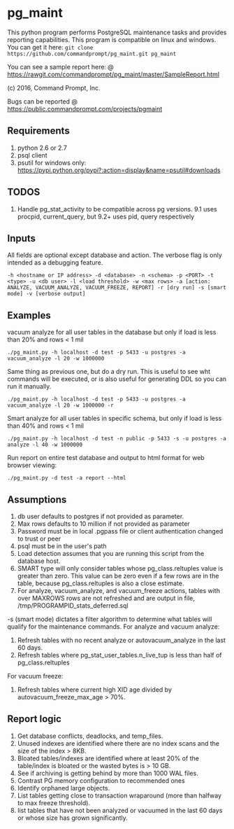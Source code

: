 # pg_maint
This python program performs PostgreSQL maintenance tasks and provides reporting capabilities.  This program is compatible on linux and windows.  You can get it here:
`git clone https://github.com/commandprompt/pg_maint.git pg_maint`

You can see a sample report here:
@ https://rawgit.com/commandprompt/pg_maint/master/SampleReport.html

(c) 2016, Command Prompt, Inc.

Bugs can be reported @ https://public.commandprompt.com/projects/pgmaint

## Requirements
1. python 2.6 or 2.7
2. psql client 
3. psutil for windows only: https://pypi.python.org/pypi?:action=display&name=psutil#downloads

## TODOS
1. Handle pg_stat_activity to be compatible across pg versions. 
9.1 uses procpid, current_query, but 9.2+ uses pid, query respectively

## Inputs
All fields are optional except database and action. The verbose flag is only intended as a debugging feature.

`-h <hostname or IP address> -d <database> -n <schema> -p <PORT> -t <type> -u <db user> -l <load threshold> -w <max rows> -a [action: ANALYZE, VACUUM_ANALYZE, VACUUM_FREEZE, REPORT] -r [dry run] -s [smart mode] -v [verbose output]`

## Examples
vacuum analyze for all user tables in the database but only if load is less than 20% and rows < 1 mil

`./pg_maint.py -h localhost -d test -p 5433 -u postgres -a vacuum_analyze -l 20 -w 1000000`

Same thing as previous one, but do a dry run.  This is useful to see wht commands will be executed, or is also useful for generating DDL so you can run it manually.

`./pg_maint.py -h localhost -d test -p 5433 -u postgres -a vacuum_analyze -l 20 -w 1000000 -r`

 
Smart analyze for all user tables in specific schema, but only if load is less than 40% and rows < 1 mil

`./pg_maint.py -h localhost -d test -n public -p 5433 -s -u postgres -a analyze -l 40 -w 1000000 `


Run report on entire test database and output to html format for web browser viewing:

`./pg_maint.py -d test -a report --html`


## Assumptions
1. db user defaults to postgres if not provided as parameter.
2. Max rows defaults to 10 million if not provided as parameter 
3. Password must be in local .pgpass file or client authentication changed to trust or peer
4. psql must be in the user's path
5. Load detection assumes that you are running this script from the database host.
6. SMART type will only consider tables whose pg_class.reltuples value is greater than zero. This value can be zero even if a few rows are in the table, because pg_class.reltuples is also a close estimate.
7. For analyze, vacuum_analyze, and vacuum_freeze actions, tables with over MAXROWS rows are not refreshed and are output in file, /tmp/PROGRAMPID_stats_deferred.sql


-s (smart mode) dictates a filter algorithm to determine what tables will qualify for the maintenance commands.
For analyze and vacuum analyze:

1. Refresh tables with no recent analyze or autovacuum_analyze in the last 60 days.
2. Refresh tables where pg_stat_user_tables.n_live_tup is less than half of pg_class.reltuples

For vacuum freeze:

1. Refresh tables where current high XID age divided by autovacuum_freeze_max_age > 70%.

## Report logic
1. Get database conflicts, deadlocks, and temp_files.
2. Unused indexes are identified where there are no index scans and the size of the index > 8KB.
3. Bloated tables/indexes are identified where at least 20% of the table/index is bloated or the wasted bytes is > 10 GB.
4. See if archiving is getting behind by more than 1000 WAL files.
5. Contrast PG memory configuration to recommended ones
6. Identify orphaned large objects.
7. List tables getting close to transaction wraparound (more than halfway to max freeze threshold).
8. list tables that have not been analyzed or vacuumed in the last 60 days or whose size has grown significantly. 
